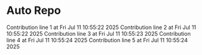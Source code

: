 # Auto Repo

Contribution line 1 at Fri Jul 11 10:55:22 2025
Contribution line 2 at Fri Jul 11 10:55:22 2025
Contribution line 3 at Fri Jul 11 10:55:23 2025
Contribution line 4 at Fri Jul 11 10:55:24 2025
Contribution line 5 at Fri Jul 11 10:55:24 2025